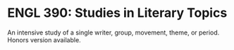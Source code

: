 # ENGL 390: Studies in Literary Topics

An intensive study of a single writer, group, movement, theme, or period. Honors version available.